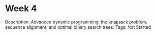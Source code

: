 # Week 4

Description: Advanced dynamic programming: the knapsack problem, sequence alignment, and optimal binary search trees.
Tags: Not Started